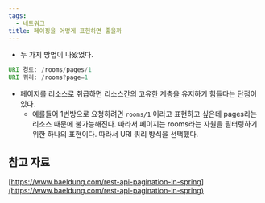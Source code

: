 ```yaml
---
tags:
  - 네트워크
title: 페이징을 어떻게 표현하면 좋을까
---
```



- 두 가지 방법이 나왔었다.

```java
URI 경로: /rooms/pages/1
URI 쿼리: /rooms?page=1
```

- 페이지를 리소스로 취급하면 리소스간의 고유한 계층을 유지하기 힘들다는 단점이 있다.
    - 예를들어 1번방으로 요청하려면 `rooms/1` 이라고 표현하고 싶은데 pages라는 리소스 때문에 불가능해진다. 따라서 페이지는 rooms라는 자원을 필터링하기 위한 하나의 표현이다. 따라서 URI 쿼리 방식을 선택했다.

## 참고 자료

[https://www.baeldung.com/rest-api-pagination-in-spring](https://www.baeldung.com/rest-api-pagination-in-spring)
